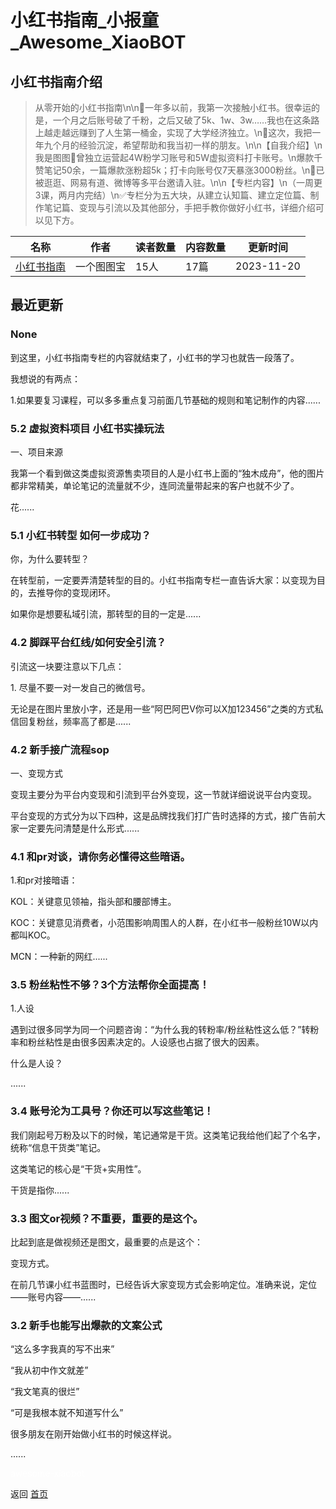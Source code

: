 # 小红书指南_小报童_Awesome_XiaoBOT

## 小红书指南介绍
> 从零开始的小红书指南\n\n🔵一年多以前，我第一次接触小红书。很幸运的是，一个月之后账号破了千粉，之后又破了5k、1w、3w……我也在这条路上越走越远赚到了人生第一桶金，实现了大学经济独立。\n🍃这次，我把一年九个月的经验沉淀，希望帮助和我当初一样的朋友。\n\n【自我介绍】\n我是图图🥰曾独立运营起4W粉学习账号和5W虚拟资料打卡账号。\n爆款千赞笔记50余，一篇爆款涨粉超5k；打卡向账号仅7天暴涨3000粉丝。\n📌已被逛逛、网易有道、微博等多平台邀请入驻。\n\n【专栏内容】\n（一周更3课，两月内完结）\n✅专栏分为五大块，从建立认知篇、建立定位篇、制作笔记篇、变现与引流以及其他部分，手把手教你做好小红书，详细介绍可以见下方。  
  


|名称|作者|读者数量|内容数量|更新时间|
|---|---|---|---|---|
|[小红书指南](https://xiaobot.net/p/tutusxhs?refer=0b133df9-27dc-423b-8101-639049001c13)|一个图图宝|15人|17篇|2023-11-20|

## 最近更新
### None

到这里，小红书指南专栏的内容就结束了，小红书的学习也就告一段落了。

我想说的有两点：

1.如果要复习课程，可以多多重点复习前面几节基础的规则和笔记制作的内容......

### 5.2 虚拟资料项目 小红书实操玩法

一、项目来源

我第一个看到做这类虚拟资源售卖项目的人是小红书上面的“独木成舟”，他的图片都非常精美，单论笔记的流量就不少，连同流量带起来的客户也就不少了。



花......

### 5.1 小红书转型 如何一步成功？

你，为什么要转型？

在转型前，一定要弄清楚转型的目的。小红书指南专栏一直告诉大家：以变现为目的，去推导你的变现闭环。



如果你是想要私域引流，那转型的目的一定是......

### 4.2 脚踩平台红线/如何安全引流？

引流这一块要注意以下几点：

1\. 尽量不要一对一发自己的微信号。

无论是在图片里放小字，还是用一些“阿巴阿巴V你可以X加123456”之类的方式私信回复粉丝，频率高了都是......

### 4.2 新手接广流程sop

一、变现方式

变现主要分为平台内变现和引流到平台外变现，这一节就详细说说平台内变现。

平台变现的方式分为以下四种，这是品牌找我们打广告时选择的方式，接广告前大家一定要先问清楚是什么形式......

### 4.1 和pr对谈，请你务必懂得这些暗语。

1.和pr对接暗语：

KOL：关键意见领袖，指头部和腰部博主。

KOC：关键意见消费者，小范围影响周围人的人群，在小红书一般粉丝10W以内都叫KOC。

MCN：一种新的网红......

### 3.5 粉丝粘性不够？3个方法帮你全面提高！

1.人设

遇到过很多同学为同一个问题咨询：“为什么我的转粉率/粉丝粘性这么低？”转粉率和粉丝粘性是由很多因素决定的。人设感也占据了很大的因素。

什么是人设？

......

### 3.4 账号沦为工具号？你还可以写这些笔记！

我们刚起号万粉及以下的时候，笔记通常是干货。这类笔记我给他们起了个名字，统称“信息干货类”笔记。



这类笔记的核心是“干货+实用性”。

干货是指你......

### 3.3 图文or视频？不重要，重要的是这个。

比起到底是做视频还是图文，最重要的点是这个：

变现方式。



在前几节课小红书蓝图时，已经告诉大家变现方式会影响定位。准确来说，定位——账号内容——......

### 3.2 新手也能写出爆款的文案公式

“这么多字我真的写不出来”

“我从初中作文就差”

“我文笔真的很烂”

“可是我根本就不知道写什么”

很多朋友在刚开始做小红书的时候这样说。

......


<a href="https://github.com/Reno9527/awesome-xiaobot" style="color: white; text-decoration: none;">awesome-xiaobot</a>

返回 [首页](../README.md)
